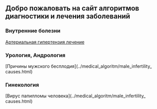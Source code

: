 ## Добро пожаловать на сайт алгоритмов диагностики и лечения заболеваний
### Внутренние болезни
[Артериальная гипертензия лечение](../medical_algoritm/hypertension_treatment.html)
### Урология, Андрология
[Причины мужского бесплодия](../medical_algoritm/male_infertility_ causes.html)
### Гинекология
[Вирус папилломы человека](../medical_algoritm/male_infertility_ causes.html)

